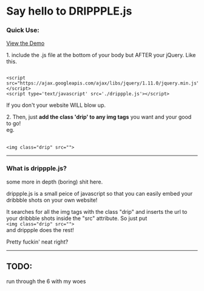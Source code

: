 <h1>Say hello to DRIPPPLE.js</h1>

<h3>Quick Use:</h3>
<a href="http://brandonmowat.github.io/drippple.js/">View the Demo</a>
<p>1. include the .js file at the bottom of your body but AFTER your jQuery. Like this.</p>
<pre><code>
&lt;script src="https://ajax.googleapis.com/ajax/libs/jquery/1.11.0/jquery.min.js"&gt;&lt;/script&gt;
&lt;script type='text/javascript' src='./drippple.js'&gt;&lt;/script&gt;
</code></pre>
<p>If you don't your website WILL blow up.</p>
<p>2. Then, just <strong>add the class 'drip' to any img tags</strong> you want and your good to go!</br>
eg.</p>
</br><code>&lt;img class="drip" src=""&gt;</code>

<hr></hr>

<h3>What is drippple.js?</h3>
<p>some more in depth (boring) shit here.</p>
<p>drippple.js is a small peice of javascript so that you can easily embed your dribbble shots on your own website!</p>
<p>It searches for all the img tags with the class "drip" and inserts the url to your dribbble shots inside the "src" attribute. So just put </br><code>&lt;img class="drip" src=""&gt;</code></br> and drippple does the rest!</p>
<p>Pretty fuckin' neat right?</p>

<hr></hr>

<h2>TODO:</h2>
run through the 6 with my woes
